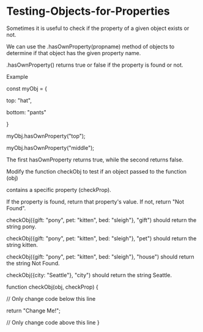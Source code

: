 # Testing-Objects-for-Properties

Sometimes it is useful to check if the property of a given object exists or not. 

We can use the .hasOwnProperty(propname) method of objects to determine if that object has the given property name. 
 
.hasOwnProperty() returns true or false if the property is found or not.

Example

const myObj = {

  top: "hat",
  
  bottom: "pants"
  
  }
  
myObj.hasOwnProperty("top");

myObj.hasOwnProperty("middle");

The first hasOwnProperty returns true, while the second returns false.

Modify the function checkObj to test if an object passed to the function (obj) 

contains a specific property (checkProp). 

If the property is found, return that property's value. If not, return "Not Found".

checkObj({gift: "pony", pet: "kitten", bed: "sleigh"}, "gift") should return the string pony.

checkObj({gift: "pony", pet: "kitten", bed: "sleigh"}, "pet") should return the string kitten.

checkObj({gift: "pony", pet: "kitten", bed: "sleigh"}, "house") should return the string Not Found.

checkObj({city: "Seattle"}, "city") should return the string Seattle.

function checkObj(obj, checkProp) {

  // Only change code below this line
  
   return "Change Me!";
   
// Only change code above this line
}
